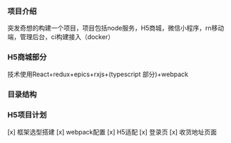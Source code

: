 ### 项目介绍
突发奇想的构建一个项目，项目包括node服务，H5商城，微信小程序，rn移动端，管理后台，ci构建接入（docker）
### H5商城部分
技术使用React+redux+epics+rxjs+(typescript 部分)+webpack
### 目录结构

### H5项目计划
[x] 框架选型搭建
[x] webpack配置
[x] H5适配
[x] 登录页
[x] 收货地址页面
